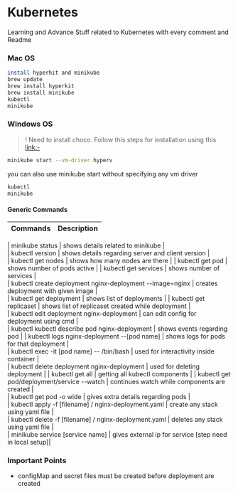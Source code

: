 # Kubernetes
Learning and Advance Stuff related to Kubernetes with every comment and Readme 

### Mac OS
```sh
install hyperhit and minikube
brew update
brew install hyperkit
brew install minikube
kubectl
minikube
```

### Windows OS 
>! Need to install choco. Follow this steps for installation using this [link:-](https://medium.com/@JockDaRock/installing-the-chocolatey-package-manager-for-windows-3b1bdd0dbb49)
```sh
minikube start --vm-driver hyperv   
```
you can also use minikube start without specifying any vm driver 

```sh
kubectl                             
minikube
```


#### Generic Commands
| Commands                                                  | Description                                           |
| --------------------------------------------------------- | ----------------------------------------------------- |

| minikube status                                            |  shows details related to minikube                      |                           
| kubectl version                                            |  shows details regarding server and client version      |                    
| kubectl get nodes                                          | shows how many nodes are there                          |
| kubectl get pod                                            |  shows number of pods active                            |
| kubectl get services                                       |  shows number of services                               |    
| kubectl create deployment nginx-deployment --image=nginx   | creates deployment with given image                     |     
| kubectl get deployment                                     | shows list of deployments                               |
| kubectl get replicaset                                     | shows list of replicaset created while deployment       |                   
| kubectl edit deployment nginx-deployment                   | can edit config for deployment using cmd                |          
| kubectl kubectl describe pod nginx-deployment              | shows events regarding pod                              |
| kubectl logs nginx-deployment --[pod name]                 | shows logs for pods for that deployment                 |         
| kubectl exec -it [pod name] -- /bin/bash                   | used for interactivity inside container                 |         
| kubectl delete deployment nginx-deployment                 | used for deleting deployment                            |
| kubectl get all                                            | getting all kubectl components                          |
| kubectl get pod/deployment/service --watch                 | continues watch while components are created            |              
| kubectl get pod -o wide                                    | gives extra details regarding pods                      |    
| kubectl apply -f [filename] / nginx-deployment.yaml        | create any stack using yaml file                        |  
| kubectl delete -f [filename] / nginx-deployment.yaml       | deletes any stack using yaml file                       |   
| minikube service [service name]                            | gives external ip for service [step need in local setup]|                          


### Important Points
- configMap and secret files must be created before deployment are created